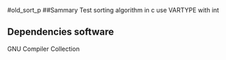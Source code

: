 

#old_sort_p
##Sammary
Test sorting algorithm in c use VARTYPE with int

## Dependencies software
GNU Compiler Collection
